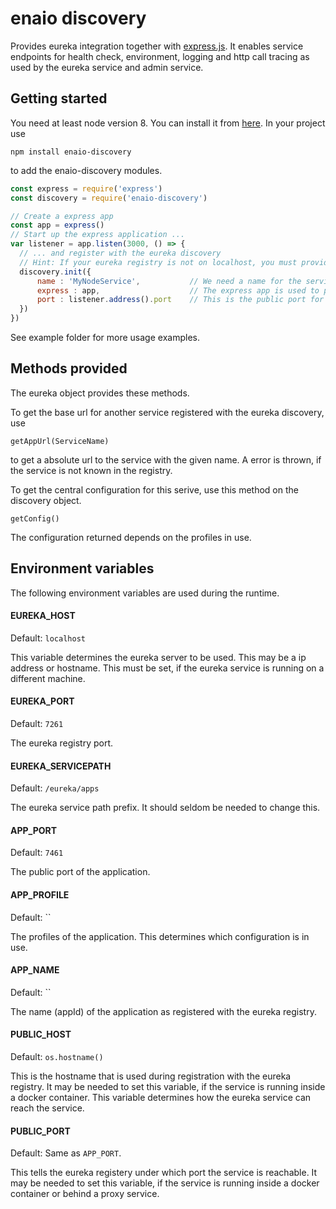 enaio discovery
===============
Provides eureka integration together with [express.js](http://expressjs.com/). It enables service endpoints for health check, environment, logging and http call tracing as used by the eureka service and admin service.

Getting started
---------------
You need at least node version 8. You can install it from [here](https://nodejs.org/).
In your project use

```
npm install enaio-discovery
```
to add the enaio-discovery modules.

```javascript
const express = require('express')
const discovery = require('enaio-discovery')

// Create a express app
const app = express()
// Start up the express application ...
var listener = app.listen(3000, () => {
  // ... and register with the eureka discovery
  // Hint: If your eureka registry is not on localhost, you must provide a EUREKA_HOST environment variable.
  discovery.init({
      name : 'MyNodeService',           // We need a name for the service, so others can use it.
      express : app,                    // The express app is used to provide the discovery endpoints
      port : listener.address().port    // This is the public port for the registry, we just pass the express listener port
  })
})
```
See example folder for more usage examples.

Methods provided
----------------
The eureka object provides these methods.

To get the base url for another service registered with the eureka discovery, use

```
getAppUrl(ServiceName)
```
to get a absolute url to the service with the given name. A error is thrown, if the service is not known in the registry.


To get the central configuration for this serive, use this method on the discovery object.
```
getConfig()
```
The configuration returned depends on the profiles in use.

Environment variables
---------------------
The following environment variables are used during the runtime.

#### EUREKA_HOST
Default: `localhost`

This variable determines the eureka server to be used. This may be a ip address or hostname. This must be set, if the eureka service is running on a different machine.

#### EUREKA_PORT
Default: `7261`

The eureka registry port.

#### EUREKA_SERVICEPATH
Default: `/eureka/apps`

The eureka service path prefix. It should seldom be needed to change this.

#### APP_PORT
Default: `7461`

The public port of the application.

#### APP_PROFILE
Default: ``

The profiles of the application. This determines which configuration is in use.

#### APP_NAME
Default: ``

The name (appId) of the application as registered with the eureka registry.

#### PUBLIC_HOST
Default: `os.hostname()`

This is the hostname that is used during registration with the eureka registry. It may be needed to set this variable, if the service is running inside a docker container. This variable determines how the eureka service can reach the service.

####  PUBLIC_PORT
Default: Same as `APP_PORT`.

This tells the eureka registery under which port the service is reachable. It may be needed to set this variable, if the service is running inside a docker container or behind a proxy service.
